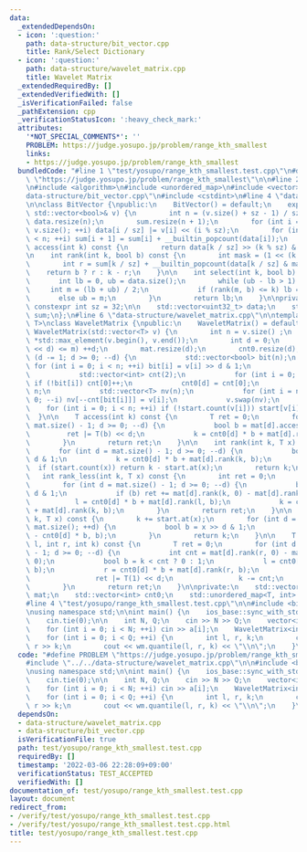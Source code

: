 ```yaml
---
data:
  _extendedDependsOn:
  - icon: ':question:'
    path: data-structure/bit_vector.cpp
    title: Rank/Select Dictionary
  - icon: ':question:'
    path: data-structure/wavelet_matrix.cpp
    title: Wavelet Matrix
  _extendedRequiredBy: []
  _extendedVerifiedWith: []
  _isVerificationFailed: false
  _pathExtension: cpp
  _verificationStatusIcon: ':heavy_check_mark:'
  attributes:
    '*NOT_SPECIAL_COMMENTS*': ''
    PROBLEM: https://judge.yosupo.jp/problem/range_kth_smallest
    links:
    - https://judge.yosupo.jp/problem/range_kth_smallest
  bundledCode: "#line 1 \"test/yosupo/range_kth_smallest.test.cpp\"\n#define PROBLEM\
    \ \"https://judge.yosupo.jp/problem/range_kth_smallest\"\n\n#line 2 \"data-structure/wavelet_matrix.cpp\"\
    \n#include <algorithm>\n#include <unordered_map>\n#include <vector>\n#line 2 \"\
    data-structure/bit_vector.cpp\"\n#include <cstdint>\n#line 4 \"data-structure/bit_vector.cpp\"\
    \n\nclass BitVector {\npublic:\n    BitVector() = default;\n    explicit BitVector(const\
    \ std::vector<bool>& v) {\n        int n = (v.size() + sz - 1) / sz;\n       \
    \ data.resize(n);\n        sum.resize(n + 1);\n        for (int i = 0; i < (int)\
    \ v.size(); ++i) data[i / sz] |= v[i] << (i % sz);\n        for (int i = 0; i\
    \ < n; ++i) sum[i + 1] = sum[i] + __builtin_popcount(data[i]);\n    }\n\n    bool\
    \ access(int k) const {\n        return data[k / sz] >> (k % sz) & 1;\n    }\n\
    \n    int rank(int k, bool b) const {\n        int mask = (1 << (k % sz)) - 1;\n\
    \        int r = sum[k / sz] + __builtin_popcount(data[k / sz] & mask);\n    \
    \    return b ? r : k - r;\n    }\n\n    int select(int k, bool b) const {\n \
    \       int lb = 0, ub = data.size();\n        while (ub - lb > 1) {\n       \
    \     int m = (lb + ub) / 2;\n            if (rank(m, b) <= k) lb = m;\n     \
    \       else ub = m;\n        }\n        return lb;\n    }\n\nprivate:\n    static\
    \ constexpr int sz = 32;\n\n    std::vector<uint32_t> data;\n    std::vector<int>\
    \ sum;\n};\n#line 6 \"data-structure/wavelet_matrix.cpp\"\n\ntemplate <typename\
    \ T>\nclass WaveletMatrix {\npublic:\n    WaveletMatrix() = default;\n    explicit\
    \ WaveletMatrix(std::vector<T> v) {\n        int n = v.size() ;\n        T m =\
    \ *std::max_element(v.begin(), v.end());\n        int d = 0;\n        while ((1\
    \ << d) <= m) ++d;\n        mat.resize(d);\n        cnt0.resize(d);\n        for\
    \ (d -= 1; d >= 0; --d) {\n            std::vector<bool> bit(n);\n           \
    \ for (int i = 0; i < n; ++i) bit[i] = v[i] >> d & 1;\n            mat[d] = BitVector(bit);\n\
    \            std::vector<int> cnt(2);\n            for (int i = 0; i < n; ++i)\
    \ if (!bit[i]) cnt[0]++;\n            cnt0[d] = cnt[0];\n            cnt[1] =\
    \ n;\n            std::vector<T> nv(n);\n            for (int i = n - 1; i >=\
    \ 0; --i) nv[--cnt[bit[i]]] = v[i];\n            v.swap(nv);\n        }\n    \
    \    for (int i = 0; i < n; ++i) if (!start.count(v[i])) start[v[i]] = i;\n  \
    \  }\n\n    T access(int k) const {\n        T ret = 0;\n        for (int d =\
    \ mat.size() - 1; d >= 0; --d) {\n            bool b = mat[d].access(k);\n   \
    \         ret |= T(b) << d;\n            k = cnt0[d] * b + mat[d].rank(k, b);\n\
    \        }\n        return ret;\n    }\n\n    int rank(int k, T x) const {\n \
    \       for (int d = mat.size() - 1; d >= 0; --d) {\n            bool b = x >>\
    \ d & 1;\n            k = cnt0[d] * b + mat[d].rank(k, b);\n        }\n      \
    \  if (start.count(x)) return k - start.at(x);\n        return k;\n    }\n\n \
    \   int rank_less(int k, T x) const {\n        int ret = 0;\n        int l = 0;\n\
    \        for (int d = mat.size() - 1; d >= 0; --d) {\n            bool b = x >>\
    \ d & 1;\n            if (b) ret += mat[d].rank(k, 0) - mat[d].rank(l, 0);\n \
    \           l = cnt0[d] * b + mat[d].rank(l, b);\n            k = cnt0[d] * b\
    \ + mat[d].rank(k, b);\n        }\n        return ret;\n    }\n\n    int select(int\
    \ k, T x) const {\n        k += start.at(x);\n        for (int d = 0; d < (int)\
    \ mat.size(); ++d) {\n            bool b = x >> d & 1;\n            k = mat[d].select(k\
    \ - cnt0[d] * b, b);\n        }\n        return k;\n    }\n\n    T quantile(int\
    \ l, int r, int k) const {\n        T ret = 0;\n        for (int d = (int) mat.size()\
    \ - 1; d >= 0; --d) {\n            int cnt = mat[d].rank(r, 0) - mat[d].rank(l,\
    \ 0);\n            bool b = k < cnt ? 0 : 1;\n            l = cnt0[d] * b + mat[d].rank(l,\
    \ b);\n            r = cnt0[d] * b + mat[d].rank(r, b);\n            if (b) {\n\
    \                ret |= T(1) << d;\n                k -= cnt;\n            }\n\
    \        }\n        return ret;\n    }\n\nprivate:\n    std::vector<BitVector>\
    \ mat;\n    std::vector<int> cnt0;\n    std::unordered_map<T, int> start;\n};\n\
    #line 4 \"test/yosupo/range_kth_smallest.test.cpp\"\n\n#include <bits/stdc++.h>\n\
    \nusing namespace std;\n\nint main() {\n    ios_base::sync_with_stdio(false);\n\
    \    cin.tie(0);\n\n    int N, Q;\n    cin >> N >> Q;\n    vector<int> a(N);\n\
    \    for (int i = 0; i < N; ++i) cin >> a[i];\n    WaveletMatrix<int> wm(a);\n\
    \    for (int i = 0; i < Q; ++i) {\n        int l, r, k;\n        cin >> l >>\
    \ r >> k;\n        cout << wm.quantile(l, r, k) << \"\\n\";\n    }\n}\n"
  code: "#define PROBLEM \"https://judge.yosupo.jp/problem/range_kth_smallest\"\n\n\
    #include \"../../data-structure/wavelet_matrix.cpp\"\n\n#include <bits/stdc++.h>\n\
    \nusing namespace std;\n\nint main() {\n    ios_base::sync_with_stdio(false);\n\
    \    cin.tie(0);\n\n    int N, Q;\n    cin >> N >> Q;\n    vector<int> a(N);\n\
    \    for (int i = 0; i < N; ++i) cin >> a[i];\n    WaveletMatrix<int> wm(a);\n\
    \    for (int i = 0; i < Q; ++i) {\n        int l, r, k;\n        cin >> l >>\
    \ r >> k;\n        cout << wm.quantile(l, r, k) << \"\\n\";\n    }\n}"
  dependsOn:
  - data-structure/wavelet_matrix.cpp
  - data-structure/bit_vector.cpp
  isVerificationFile: true
  path: test/yosupo/range_kth_smallest.test.cpp
  requiredBy: []
  timestamp: '2022-03-06 22:28:09+09:00'
  verificationStatus: TEST_ACCEPTED
  verifiedWith: []
documentation_of: test/yosupo/range_kth_smallest.test.cpp
layout: document
redirect_from:
- /verify/test/yosupo/range_kth_smallest.test.cpp
- /verify/test/yosupo/range_kth_smallest.test.cpp.html
title: test/yosupo/range_kth_smallest.test.cpp
---
```

